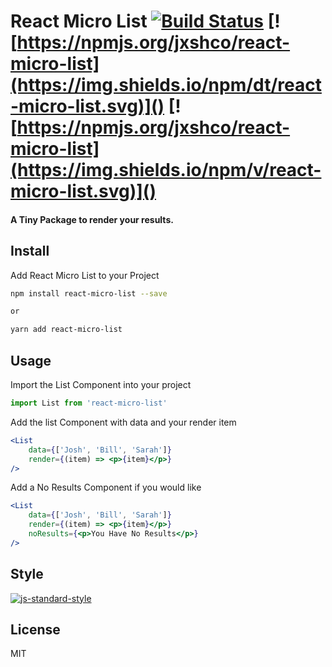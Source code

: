 # React Micro List [![Build Status](https://travis-ci.org/jxshco/react-micro-list.svg?branch=master)](https://travis-ci.org/jxshco/react-micro-list) [![https://npmjs.org/jxshco/react-micro-list](https://img.shields.io/npm/dt/react-micro-list.svg)]() [![https://npmjs.org/jxshco/react-micro-list](https://img.shields.io/npm/v/react-micro-list.svg)]()

#### A Tiny Package to render your results.

## Install
Add React Micro List to your Project
```bash
npm install react-micro-list --save

or

yarn add react-micro-list
```

## Usage

Import the List Component into your project

```js
import List from 'react-micro-list'
```

Add the list Component with data and your render item
```jsx
<List
    data={['Josh', 'Bill', 'Sarah']}
    render={(item) => <p>{item}</p>}
/>
```

Add a No Results Component if you would like
```jsx
<List
    data={['Josh', 'Bill', 'Sarah']}
    render={(item) => <p>{item}</p>}
    noResults={<p>You Have No Results</p>}
/>
```

## Style

[![js-standard-style](https://cdn.rawgit.com/standard/standard/master/badge.svg)](https://github.com/standard/standard)

## License

MIT
